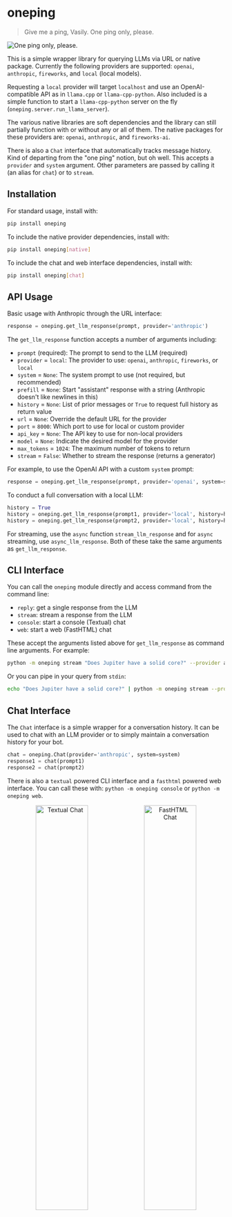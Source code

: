 # oneping

>Give me a ping, Vasily. One ping only, please.

![One ping only, please.](demo/oneping.png)

This is a simple wrapper library for querying LLMs via URL or native package. Currently the following providers are supported: `openai`, `anthropic`, `fireworks`, and `local` (local models).

Requesting a `local` provider will target `localhost` and use an OpenAI-compatible API as in `llama.cpp` or `llama-cpp-python`. Also included is a simple function to start a `llama-cpp-python` server on the fly (`oneping.server.run_llama_server`).

The various native libraries are soft dependencies and the library can still partially function with or without any or all of them. The native packages for these providers are: `openai`, `anthropic`, and `fireworks-ai`.

There is also a `Chat` interface that automatically tracks message history. Kind of departing from the "one ping" notion, but oh well. This accepts a `provider` and `system` argument. Other parameters are passed by calling it (an alias for `chat`) or to `stream`.

## Installation

For standard usage, install with:

```bash
pip install oneping
```

To include the native provider dependencies, install with:

```bash
pip install oneping[native]
```

To include the chat and web interface dependencies, install with:

```bash
pip install oneping[chat]
```

## API Usage

Basic usage with Anthropic through the URL interface:
```python
response = oneping.get_llm_response(prompt, provider='anthropic')
```

The `get_llm_response` function accepts a number of arguments including:

- `prompt` (required): The prompt to send to the LLM (required)
- `provider` = `local`: The provider to use: `openai`, `anthropic`, `fireworks`, or `local`
- `system` = `None`: The system prompt to use (not required, but recommended)
- `prefill` = `None`: Start "assistant" response with a string (Anthropic doesn't like newlines in this)
- `history` = `None`: List of prior messages or `True` to request full history as return value
- `url` = `None`: Override the default URL for the provider
- `port` = `8000`: Which port to use for local or custom provider
- `api_key` = `None`: The API key to use for non-local providers
- `model` = `None`: Indicate the desired model for the provider
- `max_tokens` = `1024`: The maximum number of tokens to return
- `stream` = `False`: Whether to stream the response (returns a generator)

For example, to use the OpenAI API with a custom `system` prompt:
```python
response = oneping.get_llm_response(prompt, provider='openai', system=system)
```

To conduct a full conversation with a local LLM:
```python
history = True
history = oneping.get_llm_response(prompt1, provider='local', history=history)
history = oneping.get_llm_response(prompt2, provider='local', history=history)
```

For streaming, use the `async` function `stream_llm_response` and for `async` streaming, use `async_llm_response`. Both of these take the same arguments as `get_llm_response`.

## CLI Interface

You can call the `oneping` module directly and access command from the command line:

- `reply`: get a single response from the LLM
- `stream`: stream a response from the LLM
- `console`: start a console (Textual) chat
- `web`: start a web (FastHTML) chat

These accept the arguments listed above for `get_llm_response` as command line arguments. For example:

```bash
python -m oneping stream "Does Jupiter have a solid core?" --provider anthropic
```

Or you can pipe in your query from `stdin`:

```bash
echo "Does Jupiter have a solid core?" | python -m oneping stream --provider anthropic
```

## Chat Interface

The `Chat` interface is a simple wrapper for a conversation history. It can be used to chat with an LLM provider or to simply maintain a conversation history for your bot.

```python
chat = oneping.Chat(provider='anthropic', system=system)
response1 = chat(prompt1)
response2 = chat(prompt2)
```

There is also a `textual` powered CLI interface and a `fasthtml` powered web interface. You can call these with: `python -m oneping console` or `python -m oneping web`.

<p align="center">
<img src="demo/textual.png" alt="Textual Chat" width="49%">
<img src="demo/fasthtml.png" alt="FastHTML Chat" width="49%">
</p>
